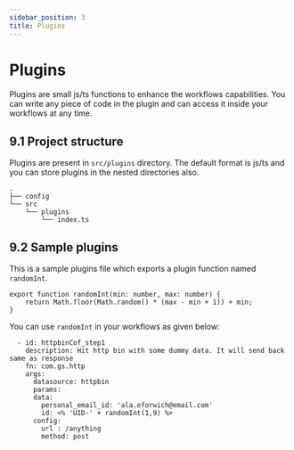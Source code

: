 ```yaml
---
sidebar_position: 3
title: Plugins
---
```


# Plugins

Plugins are small js/ts functions to enhance the workflows capabilities. You can write any piece of code in the plugin and can access it inside your workflows at any time.

## 9.1 Project structure
Plugins are present in `src/plugins` directory. The default format is js/ts and you can store plugins in the nested directories also.
```
.
├── config
└── src
    └── plugins
        └── index.ts
```

## 9.2 Sample plugins
This is a sample plugins file which exports a plugin function named `randomInt`.
```
export function randomInt(min: number, max: number) {
    return Math.floor(Math.random() * (max - min + 1)) + min;
}
```

You can use `randomInt` in your workflows as given below:
```
  - id: httpbinCof_step1
    description: Hit http bin with some dummy data. It will send back same as response
    fn: com.gs.http
    args:
      datasource: httpbin
      params:
      data:
        personal_email_id: 'ala.eforwich@email.com'
        id: <% 'UID-' + randomInt(1,9) %>
      config:
        url : /anything
        method: post
```